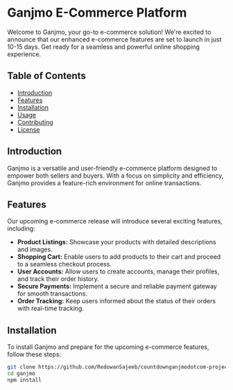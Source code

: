 # Ganjmo E-Commerce Platform

Welcome to Ganjmo, your go-to e-commerce solution! We're excited to announce that our enhanced e-commerce features are set to launch in just 10-15 days. Get ready for a seamless and powerful online shopping experience.

## Table of Contents
- [Introduction](#introduction)
- [Features](#features)
- [Installation](#installation)
- [Usage](#usage)
- [Contributing](#contributing)
- [License](#license)

## Introduction
Ganjmo is a versatile and user-friendly e-commerce platform designed to empower both sellers and buyers. With a focus on simplicity and efficiency, Ganjmo provides a feature-rich environment for online transactions.

## Features
Our upcoming e-commerce release will introduce several exciting features, including:
- **Product Listings:** Showcase your products with detailed descriptions and images.
- **Shopping Cart:** Enable users to add products to their cart and proceed to a seamless checkout process.
- **User Accounts:** Allow users to create accounts, manage their profiles, and track their order history.
- **Secure Payments:** Implement a secure and reliable payment gateway for smooth transactions.
- **Order Tracking:** Keep users informed about the status of their orders with real-time tracking.

## Installation
To install Ganjmo and prepare for the upcoming e-commerce features, follow these steps:

```bash
git clone https://github.com/RedowanSajeeb/countdownganjmodotcom-project
cd ganjmo
npm install



